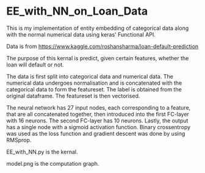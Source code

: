 # EE_with_NN_on_Loan_Data

This is my implementation of entity embedding of categorical data along with the normal numerical data using keras' Functional API.

Data is from https://www.kaggle.com/roshansharma/loan-default-prediction

The purpose of this kernal is predict, given certain features, whether the loan will default or not.

The data is first split into categorical data and numerical data. The numerical data undergoes normalisation and is concatenated with the categorical data to form the featureset. The label is obtained from the original dataframe. The featureset is then vectorised.

The neural network has 27 input nodes, each corresponding to a feature, that are all concatenated together, then introduced into the first FC-layer with 16 neurons. The second FC-layer has 10 neurons. Lastly, the output has a single node with a sigmoid activation function. Binary crossentropy was used as the loss function and gradient descent was done by using RMSprop.

EE_with_NN.py is the kernal.

model.png is the computation graph.
